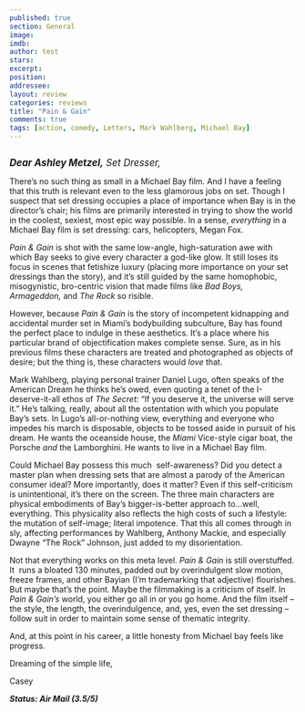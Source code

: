 ```yaml
---
published: true
section: General
image: 
imdb: 
author: test 
stars: 
excerpt: 
position: 
addressee: 
layout: review
categories: reviews
title: "Pain & Gain"
comments: true
tags: [action, comedy, Letters, Mark Wahlberg, Michael Bay]
---
```

<div><p><span class="full-image-block ssNonEditable"><span><a href="/letters/2013/4/26/pain-gain.html"><img src="http://static.squarespace.com/static/5005f6bcc4aa41161b33e89e/5329cf1fe4b07c068ebf74de/5329cf1fe4b07c068ebf7825/1367005378807/pain-and-gain.jpg" alt="" /></a></span></span></p>
<p><span style="font-size:120%;"><strong><em>Dear Ashley Metzel,</em></strong><em> Set Dresser,</em></span></p>
<p>There&rsquo;s no such thing as small in a Michael Bay film. And I have a feeling that this truth is relevant even to the less glamorous jobs on set. Though I suspect that set dressing occupies a place of importance when Bay is in the director&rsquo;s chair; his films are primarily interested in trying to show the world in the coolest, sexiest, most epic way possible. In a sense, <em>everything</em> in a Michael Bay film is set dressing: cars, helicopters, Megan Fox.</p>
<p><em>Pain &amp; Gain</em> is shot with the same low-angle, high-saturation awe with which Bay seeks to give every character a god-like glow. It still loses its focus in scenes that fetishize luxury (placing more importance on your set dressings than the story), and it&rsquo;s still guided by the same homophobic, misogynistic, bro-centric vision that made films like <em>Bad Boys, Armageddon,</em> and<em> The Rock </em>so risible.</p>
<p>However, because <em>Pain &amp; Gain</em> is the story of incompetent kidnapping and accidental murder set in Miami&rsquo;s bodybuilding subculture, Bay has found the perfect place to indulge in these aesthetics. It&rsquo;s a place where his particular brand of objectification makes complete sense. Sure, as in his previous films these characters are treated and photographed as objects of desire; but the thing is, these characters would <em>love</em> that.</p>
<p>Mark Wahlberg, playing personal trainer Daniel Lugo, often speaks of the American Dream he thinks he&rsquo;s owed, even quoting a tenet of the I-deserve-it-all ethos of <em>The Secret: </em>&ldquo;If you deserve it, the universe will serve it.&rdquo; He&rsquo;s talking, really, about all the ostentation with which you populate Bay&rsquo;s sets. In Lugo&rsquo;s all-or-nothing view, everything and everyone who impedes his march is disposable, objects to be tossed aside in pursuit of his dream. He wants the oceanside house, the <em>Miami </em>Vice-style cigar boat, the Porsche <em>and</em> the Lamborghini. He wants to live in a Michael Bay film.</p>
<p>Could Michael Bay possess this much &nbsp;self-awareness? Did you detect a master plan when dressing sets that are almost a parody of the American consumer ideal? More importantly, does it matter? Even if this self-criticism is unintentional, it&rsquo;s there on the screen. The three main characters are physical embodiments of Bay&rsquo;s bigger-is-better approach to&hellip;well, everything. This physicality also reflects the high costs of such a lifestyle: the mutation of self-image; literal impotence. That this all comes through in sly, affecting performances by Wahlberg, Anthony Mackie, and especially Dwayne &ldquo;The Rock&rdquo; Johnson, just added to my disorientation.</p>
<p>Not that everything works on this meta level. <em>Pain &amp; Gain</em> is still overstuffed. It <em>&nbsp;</em>runs a bloated 130 minutes, padded out by overindulgent slow motion, freeze frames, and other Bayian (I&rsquo;m trademarking that adjective) flourishes. But maybe that&rsquo;s the point. Maybe the filmmaking is a criticism of itself. In <em>Pain &amp; Gain&rsquo;s</em> world, you either go all in or you go home. And the film itself &ndash; the style, the length, the overindulgence, and, yes, even the set dressing &ndash; follow suit in order to maintain some sense of thematic integrity.</p>
<p>And, at this point in his career, a little honesty from Michael bay feels like progress.</p>
<p>Dreaming of the simple life,</p>
<p>Casey</p>
<p><strong><em>Status: Air Mail (3.5/5)</em></strong></p></div>
